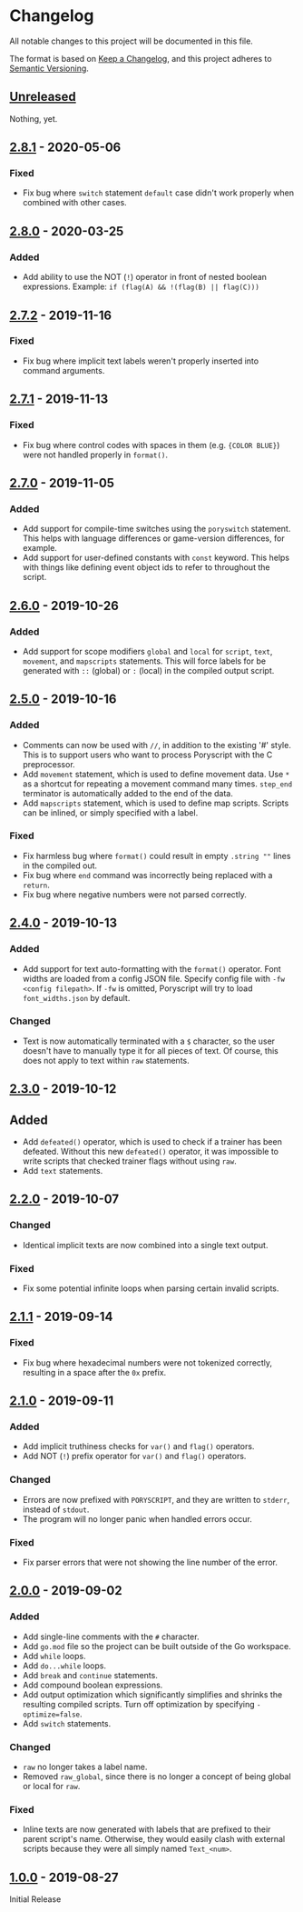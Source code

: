 # Changelog
All notable changes to this project will be documented in this file.

The format is based on [Keep a Changelog](https://keepachangelog.com/en/1.0.0/),
and this project adheres to [Semantic Versioning](https://semver.org/spec/v2.0.0.html).

## [Unreleased]
Nothing, yet.

## [2.8.1] - 2020-05-06
### Fixed
- Fix bug where `switch` statement `default` case didn't work properly when combined with other cases.

## [2.8.0] - 2020-03-25
### Added
- Add ability to use the NOT (`!`) operator in front of nested boolean expressions. Example: `if (flag(A) && !(flag(B) || flag(C)))`

## [2.7.2] - 2019-11-16
### Fixed
- Fix bug where implicit text labels weren't properly inserted into command arguments.

## [2.7.1] - 2019-11-13
### Fixed
- Fix bug where control codes with spaces in them (e.g. `{COLOR BLUE}`) were not handled properly in `format()`.

## [2.7.0] - 2019-11-05
### Added
- Add support for compile-time switches using the `poryswitch` statement. This helps with language differences or game-version differences, for example.
- Add support for user-defined constants with `const` keyword. This helps with things like defining event object ids to refer to throughout the script.

## [2.6.0] - 2019-10-26
### Added
- Add support for scope modifiers `global` and `local` for `script`, `text`, `movement`, and `mapscripts` statements. This will force labels for be generated with `::` (global) or `:` (local) in the compiled output script.

## [2.5.0] - 2019-10-16
### Added
- Comments can now be used with `//`, in addition to the existing '#' style. This is to support users who want to process Poryscript with the C preprocessor.
- Add `movement` statement, which is used to define movement data. Use `*` as a shortcut for repeating a movement command many times. `step_end` terminator is automatically added to the end of the data.
- Add `mapscripts` statement, which is used to define map scripts. Scripts can be inlined, or simply specified with a label.

### Fixed
- Fix harmless bug where `format()` could result in empty `.string ""` lines in the compiled out.
- Fix bug where `end` command was incorrectly being replaced with a `return`.
- Fix bug where negative numbers were not parsed correctly.

## [2.4.0] - 2019-10-13
### Added
- Add support for text auto-formatting with the `format()` operator. Font widths are loaded from a config JSON file. Specify config file with `-fw <config filepath>`. If `-fw` is omitted, Poryscript will try to load `font_widths.json` by default.

### Changed
- Text is now automatically terminated with a `$` character, so the user doesn't have to manually type it for all pieces of text. Of course, this does not apply to text within `raw` statements.

## [2.3.0] - 2019-10-12
## Added
- Add `defeated()` operator, which is used to check if a trainer has been defeated. Without this new `defeated()` operator, it was impossible to write scripts that checked trainer flags without using `raw`.
- Add `text` statements.

## [2.2.0] - 2019-10-07
### Changed
- Identical implicit texts are now combined into a single text output.

### Fixed
- Fix some potential infinite loops when parsing certain invalid scripts.

## [2.1.1] - 2019-09-14
### Fixed
- Fix bug where hexadecimal numbers were not tokenized correctly, resulting in a space after the `0x` prefix.

## [2.1.0] - 2019-09-11
### Added
- Add implicit truthiness checks for `var()` and `flag()` operators.
- Add NOT (`!`) prefix operator for `var()` and `flag()` operators.

### Changed
- Errors are now prefixed with `PORYSCRIPT`, and they are written to `stderr`, instead of `stdout`.
- The program will no longer panic when handled errors occur.

### Fixed
- Fix parser errors that were not showing the line number of the error.

## [2.0.0] - 2019-09-02
### Added
- Add single-line comments with the `#` character.
- Add `go.mod` file so the project can be built outside of the Go workspace.
- Add `while` loops.
- Add `do...while` loops.
- Add `break` and `continue` statements.
- Add compound boolean expressions.
- Add output optimization which significantly simplifies and shrinks the resulting compiled scripts. Turn off optimization by specifying `-optimize=false`.
- Add `switch` statements.

### Changed
- `raw` no longer takes a label name.
- Removed `raw_global`, since there is no longer a concept of being global or local for `raw`.

### Fixed
- Inline texts are now generated with labels that are prefixed to their parent script's name. Otherwise, they would easily clash with external scripts because they were all simply named `Text_<num>`.

## [1.0.0] - 2019-08-27
Initial Release

[Unreleased]: https://github.com/huderlem/poryscript/compare/2.8.1...HEAD
[2.8.1]: https://github.com/huderlem/poryscript/compare/2.8.0...2.8.1
[2.8.0]: https://github.com/huderlem/poryscript/compare/2.7.2...2.8.0
[2.7.2]: https://github.com/huderlem/poryscript/compare/2.7.1...2.7.2
[2.7.1]: https://github.com/huderlem/poryscript/compare/2.7.0...2.7.1
[2.7.0]: https://github.com/huderlem/poryscript/compare/2.6.0...2.7.0
[2.6.0]: https://github.com/huderlem/poryscript/compare/2.5.0...2.6.0
[2.5.0]: https://github.com/huderlem/poryscript/compare/2.4.0...2.5.0
[2.4.0]: https://github.com/huderlem/poryscript/compare/2.3.0...2.4.0
[2.3.0]: https://github.com/huderlem/poryscript/compare/2.2.0...2.3.0
[2.2.0]: https://github.com/huderlem/poryscript/compare/2.1.1...2.2.0
[2.1.1]: https://github.com/huderlem/poryscript/compare/2.1.0...2.1.1
[2.1.0]: https://github.com/huderlem/poryscript/compare/2.0.0...2.1.0
[2.0.0]: https://github.com/huderlem/poryscript/compare/1.0.0...2.0.0
[1.0.0]: https://github.com/huderlem/poryscript/tree/1.0.0
